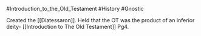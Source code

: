 #Introduction_to_the_Old_Testament #History #Gnostic 

Created the [[Diatessaron]]. Held that the OT was the product of an inferior deity- [[Introduction to The Old Testament]] Pg4.